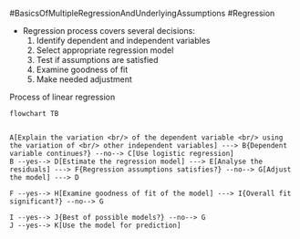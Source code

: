 #BasicsOfMultipleRegressionAndUnderlyingAssumptions #Regression

- Regression process covers several decisions:
	1. Identify dependent and independent variables
	2. Select appropriate regression model
	3. Test if assumptions are satisfied
	4. Examine goodness of fit 
	5. Make needed adjustment

Process of linear regression
```mermaid
flowchart TB


A[Explain the variation <br/> of the dependent variable <br/> using the variation of <br/> other independent variables] ---> B{Dependent variable continues?} --no--> C[Use logistic regression]
B --yes--> D[Estimate the regression model] ---> E[Analyse the residuals] ---> F{Regression assumptions satisfies?} --no--> G[Adjust the model] ---> D

F --yes--> H[Examine goodness of fit of the model] ---> I{Overall fit significant?} --no--> G

I --yes--> J{Best of possible models?} --no--> G
J --yes--> K[Use the model for prediction]

```
